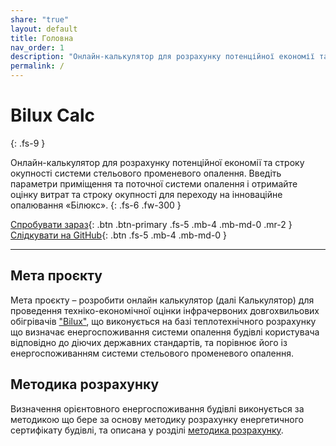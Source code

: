 ```yaml
---
share: "true"
layout: default
title: Головна
nav_order: 1
description: "Онлайн-калькулятор для розрахунку потенційної економії та строку окупності системи стельового променевого опалення."
permalink: /
---
```


# Bilux Calc
{: .fs-9 }

Онлайн-калькулятор для розрахунку потенційної економії та строку окупності системи стельового променевого опалення. Введіть параметри приміщення та поточної системи опалення і отримайте оцінку витрат та строку окупності для переходу на інноваційне опалювання «Білюкс».
{: .fs-6 .fw-300 }

[Спробувати зараз](https://bilux-calc.vercel.app/){: .btn .btn-primary .fs-5 .mb-4 .mb-md-0 .mr-2 }
[Слідкувати на GitHub](https://github.com/bulhakovolexii/bilux-calc){: .btn .fs-5 .mb-4 .mb-md-0 }

---

## Мета проєкту

Мета проєкту – розробити онлайн калькулятор (далі Калькулятор) для проведення техніко-економічної оцінки інфрачервоних довгохвильових обігрівачів ["Bilux"](https://bilux.ua/), що виконується на базі теплотехнічного розрахунку що визначає енергоспоживання системи опалення будівлі користувача відповідно до діючих державних стандартів, та порівнює його із енергоспоживанням системи стельового променевого опалення.

## Методика розрахунку

Визначення орієнтовного енергоспоживання будівлі виконується за методикою що бере за основу методику розрахунку енергетичного сертифікату будівлі, та описана у розділі [методика розрахунку](./calculation-method/index.md).
